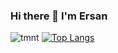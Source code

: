 ### Hi there 👋 I'm Ersan

![tmnt](https://github.com/realersy/realersy/assets/12517589/fc9fc372-7b68-48e4-8faf-918ddcde5641) [![Top Langs](https://github-readme-stats.vercel.app/api/top-langs/?username=realersy&layout=compact&theme=dracula)](https://github.com/realersy/github-readme-stats)
